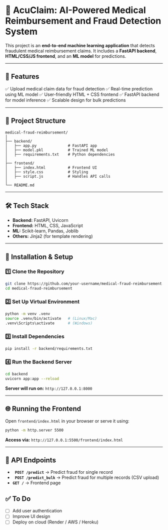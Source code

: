 # 🏥 AcuClaim: AI-Powered Medical Reimbursement and Fraud Detection System

This project is an **end-to-end machine learning application** that detects fraudulent medical reimbursement claims. It includes a **FastAPI backend**, **HTML/CSS/JS frontend**, and an **ML model** for predictions.

---

## 🚀 Features

✅ Upload medical claim data for fraud detection
✅ Real-time prediction using ML model
✅ User-friendly HTML + CSS frontend
✅ FastAPI backend for model inference
✅ Scalable design for bulk predictions

---

## 📂 Project Structure

```
medical-fraud-reimbursement/
│
├── backend/
│   ├── app.py              # FastAPI app
│   ├── model.pkl           # Trained ML model
│   ├── requirements.txt    # Python dependencies
│
├── frontend/
│   ├── index.html          # Frontend UI
│   ├── style.css           # Styling
│   ├── script.js           # Handles API calls
│
└── README.md
```

---

## 🛠️ Tech Stack

* **Backend:** FastAPI, Uvicorn
* **Frontend:** HTML, CSS, JavaScript
* **ML:** Scikit-learn, Pandas, Joblib
* **Others:** Jinja2 (for template rendering)

---

## 🔧 Installation & Setup

### 1️⃣ Clone the Repository

```bash
git clone https://github.com/your-username/medical-fraud-reimbursement.git
cd medical-fraud-reimbursement
```

### 2️⃣ Set Up Virtual Environment

```bash
python -m venv .venv
source .venv/bin/activate   # (Linux/Mac)
.venv\Scripts\activate      # (Windows)
```

### 3️⃣ Install Dependencies

```bash
pip install -r backend/requirements.txt
```

### 4️⃣ Run the Backend Server

```bash
cd backend
uvicorn app:app --reload
```

**Server will run on:** `http://127.0.0.1:8000`

---

## 🌐 Running the Frontend

Open `frontend/index.html` in your browser or serve it using:

```bash
python -m http.server 5500
```

**Access via:** `http://127.0.0.1:5500/frontend/index.html`

---

## 📡 API Endpoints

* **` POST /predict`** → Predict fraud for single record
* **` POST /predict_bulk`** → Predict fraud for multiple records (CSV upload)
* **`GET /`** → Frontend page

## ✅ To Do

* [ ] Add user authentication
* [ ] Improve UI design
* [ ] Deploy on cloud (Render / AWS / Heroku)
